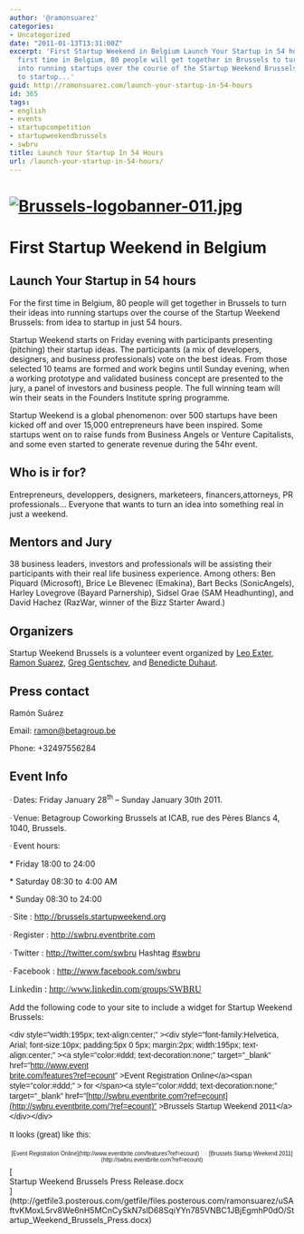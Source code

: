 ```yaml
---
author: '@ramonsuarez'
categories:
- Uncategorized
date: "2011-01-13T13:31:00Z"
excerpt: 'First Startup Weekend in Belgium Launch Your Startup in 54 hours For the
  first time in Belgium, 80 people will get together in Brussels to turn their ideas
  into running startups over the course of the Startup Weekend Brussels: from idea
  to startup...'
guid: http://ramonsuarez.com/launch-your-startup-in-54-hours
id: 365
tags:
- english
- events
- startupcompetition
- startupweekendbrussels
- swbru
title: Launch Your Startup In 54 Hours
url: /launch-your-startup-in-54-hours/
---
```


# <span>[![Brussels-logobanner-011.jpg](http://brussels.startupweekend.org/files/2010/11/Brussels-logobanner-011.jpg "Brussels-logobanner-011.jpg")](http://brussels.startupweekend.org)  
</span>

# <span>First Startup Weekend in Belgium</span>

## <span>Launch Your Startup in 54 hours</span>

<span> </span>

<span>For the first time in Belgium, 80 people will get together in Brussels to turn their ideas into running startups over the course of the <span> </span>Startup Weekend Brussels: from idea to startup in just 54 hours.</span>

<span> </span>

<span>Startup Weekend starts on Friday evening with participants presenting (pitching) their startup ideas. The participants (a mix of developers, designers, and business professionals)<span> </span>vote on the best ideas. From those selected 10 teams are formed and work begins until Sunday evening, when a working prototype and validated business concept are presented to the jury, a panel of investors and business people.<span> </span>The full winning team will win their seats in the Founders Institute spring programme.</span>

<span> </span>

<span>Startup Weekend is a global phenomenon: over 500 startups have been kicked off and over 15,000 entrepreneurs have been inspired.<span> </span>Some startups went on to raise funds from Business Angels or Venture Capitalists, and some even started to generate revenue during the 54hr event.</span>

## <span>Who is ir for? </span>

<span>Entrepreneurs, developpers, designers, marketeers, financers,attorneys, PR professionals… Everyone that wants to turn an idea into something real in just a weekend. </span>

## <span>Mentors and Jury</span>

<span>38 <span> </span>business leaders, investors and professionals will be assisting their participants with their real life business experience. Among others: Ben Piquard (Microsoft), Brice Le Blevenec (Emakina), Bart Becks (SonicAngels), Harley Lovegrove (Bayard Parnership), Sidsel Grae (SAM Headhunting), and David Hachez (RazWar, winner of the<span> </span>Bizz Starter Award.)</span>

## <span>Organizers</span>

<span>Startup Weekend Brussels is a volunteer event organized by </span><span>[<span>Leo Exter</span>](http://be.linkedin.com/in/exter)</span><span>, </span><span>[<span>Ramon Suarez</span>](http://be.linkedin.com/in/ramonsuarez)</span><span>, </span><span>[<span>Greg Gentschev</span>](http://be.linkedin.com/in/gentschev)</span><span>, and </span><span>[<span>Benedicte Duhaut</span>](http://be.linkedin.com/pub/benedicte-duhaut/1/362/673)</span><span>.</span>

## <span>Press contact </span>

<span>Ramón Suárez </span>

<span>Email: </span><span>[<span>ramon@betagroup.be</span>](mailto:ramon@betagroup.be)</span>

<span>Phone: +32497556284</span>

## <span>Event Info </span>

<span style="font-family:Symbol;"><span>·<span style="font:7pt Times New Roman;"> </span></span></span><span>Dates: Friday January 28<sup>th</sup> – Sunday January 30th 2011.</span>

<span style="font-family:Symbol;"><span>·<span style="font:7pt Times New Roman;"> </span></span></span><span>Venue: Betagroup Coworking Brussels at ICAB, rue des Pères Blancs 4, 1040, Brussels.</span>

<span style="font-family:Symbol;"><span>·<span style="font:7pt Times New Roman;"> </span></span></span><span>Event hours: </span>

<span><span> </span>\* Friday 18:00 to 24:00</span>

<span><span> </span>\* Saturday 08:30 to 4:00 AM</span>

<span><span> </span>\* Sunday 08:30 to 24:00</span>

<span style="font-family:Symbol;"><span>·<span style="font:7pt Times New Roman;"> </span></span></span><span>Site : </span><span>[<span>http://brussels.startupweekend.org</span>](http://brussels.startupweekend.org/)</span><span> </span>

<span style="font-family:Symbol;"><span>·<span style="font:7pt Times New Roman;"> </span></span></span><span>Register : </span><span>[<span>http://swbru.eventbrite.com</span>](http://swbru.eventbrite.com/)</span><span> </span>

<span style="font-family:Symbol;"><span>·<span style="font:7pt Times New Roman;"> </span></span></span><span>Twitter : </span><span>[<span>http://twitter.com/swbru</span>](http://twitter.com/swbru)</span><span> Hashtag </span><span>[<span>\#swbru</span>](http://search.twitter.com/search?q=%23swbru)</span>

<span style="font-family:Symbol;"><span>·<span style="font:7pt Times New Roman;"> </span></span></span><span>Facebook : </span><span>[<span>http://www.facebook.com/swbru</span>](http://www.facebook.com/swbru)</span><span> </span>

<span style="font-size:12pt;font-family:Times New Roman, serif;">Linkedin : </span><span style="font-size:12pt;font-family:Times New Roman, serif;">[<span>http://www.linkedin.com/groups/SWBRU</span>](http://www.linkedin.com/groups/SWBRU)</span>

Add the following code to your site to include a widget for Startup Weekend Brussels:

<span style="font-size:12px;color:#595959;line-height:21px;"> </span>

<span style="font-weight:inherit;font-style:inherit;font-size:14px;font-family:Helvetica, Arial, sans-serif;vertical-align:baseline;line-height:18px;padding:0;margin:0;">&lt;div style=”width:195px; text-align:center;” &gt;&lt;div style=”font-family:Helvetica, Arial; font-size:10px; padding:5px 0 5px; margin:2px; width:195px; text-align:center;” &gt;&lt;a style=”color:#ddd; text-decoration:none;” target=”\_blank” href=”[http://www.event  
brite.com/features?ref=ecount](http://www.eventbrite.com/features?ref=ecount)” &gt;Event Registration Online&lt;/a&gt;&lt;span style=”color:#ddd;” &gt; for &lt;/span&gt;&lt;a style=”color:#ddd; text-decoration:none;” target=”\_blank” href=”[http://swbru.eventbrite.com?ref=ecount](http://swbru.eventbrite.com/?ref=ecount)” &gt;Brussels Startup Weekend 2011&lt;/a&gt;&lt;/div&gt;&lt;/div&gt;</span>

<span style="font-weight:inherit;font-style:inherit;font-size:14px;font-family:Helvetica, Arial, sans-serif;vertical-align:baseline;line-height:18px;padding:0;margin:0;">It looks (great) like this: </span>

<div style="text-align:center;"><div style="font-family:Helvetica, Arial;font-size:10px;padding:5px 0;margin:2px;text-align:center;">[Event Registration Online](http://www.eventbrite.com/features?ref=ecount)<span style="color:#ddd;"> for </span>[Brussels Startup Weekend 2011](http://swbru.eventbrite.com?ref=ecount)</div></div><div class="p_embed p_file_embed">[<div class="p_icon"></div><div class="p_text">Startup Weekend Brussels Press Release.docx</div>](http://getfile3.posterous.com/getfile/files.posterous.com/ramonsuarez/uSAftvKMoxL5rv8We6nH5MCnCySkN7slD68SqiYYn785VNBC1JBjEgmhP0dO/Startup_Weekend_Brussels_Press.docx)</div>